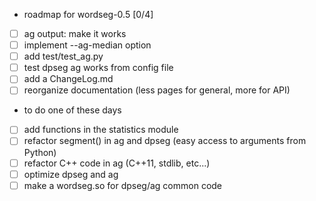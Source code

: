 * roadmap for wordseg-0.5 [0/4]
- [ ] ag output: make it works
- [ ] implement --ag-median option
- [ ] add test/test_ag.py
- [ ] test dpseg ag works from config file
- [ ] add a ChangeLog.md
- [ ] reorganize documentation (less pages for general, more for API)

* to do one of these days
- [ ] add functions in the statistics module
- [ ] refactor segment() in ag and dpseg (easy access to arguments from Python)
- [ ] refactor C++ code in ag (C++11, stdlib, etc...)
- [ ] optimize dpseg and ag
- [ ] make a wordseg.so for dpseg/ag common code
